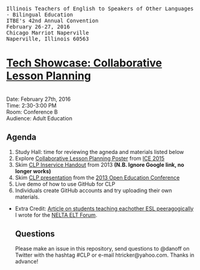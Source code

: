<tt>
Illinois Teachers of English to Speakers of Other Languages - Bilingual Education
<br>ITBE's 42nd Annual Convention
<br>February 26-27, 2016
<br>Chicago Marriot Naperville
<br>Naperville, Illinois 60563
</tt>

<h1><a href="http://www.itbe.org/docs/Final_at_a_glance_2016.pdf">Tech Showcase: Collaborative Lesson Planning</a></h1>
<br>Date: February 27th, 2016
<br>Time: 2:30-3:00 PM
<br>Room: Conference B
<br>Audience: Adult Education

<h2>Agenda</h2>
<ol>
<li>Study Hall: time for reviewing the agneda and materials listed below</li>
<li>Explore <a href="http://imgur.com/5sGXP7x">Collaborative Lesson Planning Poster</a> from <a href="http://www.chicagoice.org/posters-2015/">ICE 2015</a>
<li>Skim <a href="http://www.danoff.org/leftinfront/wp-content/uploads/downloads/2013/11/2013-05-22-collaborative-lesson-planning-coc-inservice-handout.pdf">CLP Inservice Handout</a> from 2013 <b>(N.B. Ignore Google link, no longer works)</b></li> 
<li>Skim <a href="http://www.danoff.org/leftinfront/wp-content/uploads/downloads/2013/11/2013-open-education-conference-collaborative-lesson-planning-talk.pdf">CLP presentation</a> from the <a href="https://www.youtube.com/watch?v=P_h_O9xXVdY">2013 Open Education Conference</a>
<li>Live demo of how to use GitHub for CLP</li>
<li>Individuals create GitHub accounts and try uploading their own materials.</li>
</ol>
<ul>
<li>Extra Credit: <a href="https://neltaeltforum.wordpress.com/2014/09/02/335/#more-335">Article on students teaching eachother ESL peeragogically</a> I wrote for the <a href="https://neltaeltforum.wordpress.com/">NELTA ELT Forum</a>.</li>

<h2>Questions</h2>
<p>Please make an issue in this repository, send questions to @danoff on Twitter with the hashtag #CLP or e-mail htricker@yahoo.com. Thanks in advance!</p>
